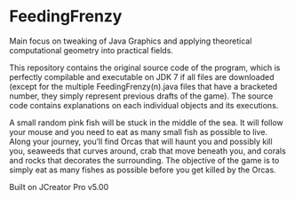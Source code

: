 # FeedingFrenzy
Main focus on tweaking of Java Graphics and applying theoretical computational geometry into practical fields.

This repository contains the original source code of the program, which is perfectly compilable and executable on JDK 7 if all files are downloaded (except for the multiple FeedingFrenzy(n).java files that have a bracketed number, they simply represent previous drafts of the game).
The source code contains explanations on each individual objects and its executions.

A small random pink fish will be stuck in the middle of the sea. It will follow your mouse and you need to eat as many small fish as possible to live.
Along your journey, you’ll find Orcas that will haunt you and possibly kill you, seaweeds that curves around, crab that move beneath you, and corals and rocks that decorates the surrounding.
The objective of the game is to simply eat as many fishes as possible before you get killed by the Orcas.

Built on JCreator Pro v5.00


